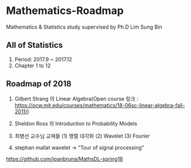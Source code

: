 # Mathematics-Roadmap

Mathematics &amp; Statistics study supervised by Ph.D Lim Sung Bin

## All of Statistics

1. Period: 2017.9 ~ 2017.12
2. Chapter 1 to 12

## Roadmap of 2018

1. Gilbert Strang 의 Linear Algebra(Open course 링크 : https://ocw.mit.edu/courses/mathematics/18-06sc-linear-algebra-fall-2011/)

2. Sheldon Ross 의 Introduction to Probability Models

3. 최병선 교수님 교재들 (1) 행렬 대각화 (2) Wavelet (3) Fourier

4. stephan mallat wavelet -> "Tour of signal processing"

https://github.com/joanbruna/MathsDL-spring18
